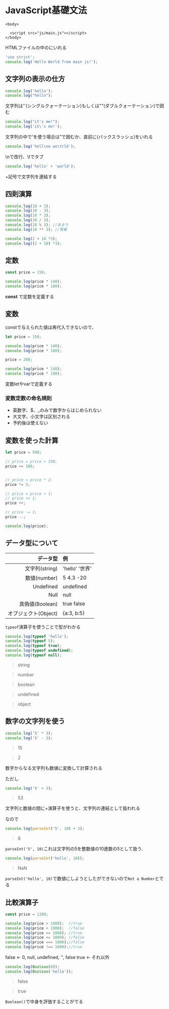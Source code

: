 # JavaScript基礎文法

``` 
<body>
  
  <script src="js/main.js"></script>
</body>
```
HTMLファイルの中の<body></body>にいれる

```js:main.js
'use strict'; 
console.log('Hello World from main js!'); 
```

## 文字列の表示の仕方

```js:main.js
console.log('hello'); 
console.log("hello");
```
文字列は''(シングルクォーテーション)もしくは""(ダブルクォーテーション)で囲む

```js:main.js
console.log("it's me!"); 
console.log('it\'s me!'); 
```
文字列の中で'を使う場合は”で囲むか、直前に\(バックスラッシュ)をいれる

```js:main.js
console.log('hell\no wo\trld'); 
```
\nで改行、\tでタブ

```js:main.js
console.log('hello' + 'world'); 
```
+記号で文字列を連結する


## 四則演算

```js:main.js
console.log(10 + 3); 
console.log(10 - 3); 
console.log(10 * 3); 
console.log(10 / 3); 
console.log(10 % 3); //あまり
console.log(10 ** 3); //累乗

console.log(2 + 10 *3); 
console.log((2 + 10) *3); 
```

## 定数

```js:main.js
const price = 150; 

console.log(price * 140); 
console.log(price * 180); 
```
__const__ で定数を定義する


## 変数
constで与えられた値は再代入できないので、
```js:main.js
let price = 150; 

console.log(price * 140); 
console.log(price * 180); 

price = 200; 

console.log(price * 140); 
console.log(price * 180); 
```
変数letやvarで定義する

### 変数定数の命名規則
* 英数字、$、_のみで数字からはじめられない
* 大文字、小文字は区別される
* 予約後は使えない


## 変数を使った計算
```js:main.js
let price = 500;

// price = price + 100;
price += 100; 


// price = price * 2; 
price *= 2; 

// price = price + 1; 
// price += 1; 
price ++; 

// price -= 1; 
price --; 

console.log(price); 
```

## データ型について

|データ型|例|
|--:|:--|
|文字列(string)|'hello' '世界'|
|数値(number)|5 4.3 -20|
|Undefined|undefined|
|Null|null|
|真偽値(Boolean)|true false|
|オブジェクト(Object)|{a:3, b:5}|

`typeof`演算子を使うことで型がわかる

```javascript:main.js
console.log(typeof 'hello'); 
console.log(typeof 5); 
console.log(typeof true); 
console.log(typeof undefined); 
console.log(typeof null); 
```
>string

>number

>boolean

>undefined

>object


## 数字の文字列を使う
```js:main.js
console.log('5' * 3); 
console.log('5' - 3); 
```
>15

>2

数字からなる文字列も数値に変換して計算される

ただし
```js:main.js
console.log('5' + 3); 
```
>53

文字列と数値の間に+演算子を使うと、文字列の連結として扱われる

なので
```js:main.js
console.log(parseInt('5', 10) + 3); 
```
>8

`parseInt('5', 10)`これは文字列の5を整数値の10進数の5として扱う.

```js:main.js
console.log(parseInt('hello', 10)); 
```
>NaN

`parseInt('hello', 10)`で数値にしようとしたができないので`Not a Number`とでる


## 比較演算子

```js:main.js
const price = 1200; 

console.log(price > 1000);  //true
console.log(price < 1000);  //false
console.log(price >= 1000); //true
console.log(price <= 1000); //false
console.log(price === 1000);//false
console.log(price !== 1000);//true
```

false <- 0, null, undefined, '', false
true  <- それ以外

```js:main.js
console.log(Boolean(0)); 
console.log(Boolean('hello')); 
```
>false

>true

`Boolean()`で中身を評価することがでる
